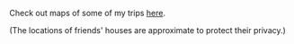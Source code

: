 Check out maps of some of my trips [here](https://ajgeers.github.io/trips).

(The locations of friends' houses are approximate to protect their privacy.)

